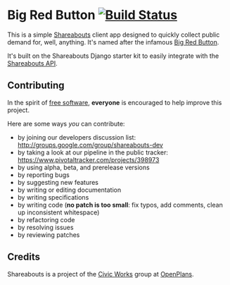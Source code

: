 Big Red Button [![Build Status](https://secure.travis-ci.org/openplans/bigredbutton.png)](http://travis-ci.org/openplans/bigredbutton)
==============================

This is a simple [Shareabouts](https://github.com/openplans/shareabouts) client
app designed to quickly collect public demand for, well, anything. It's named
after the infamous [Big Red Button](http://en.wikipedia.org/wiki/Big_red_button).

It's built on the Shareabouts Django starter kit to easily integrate with the
[Shareabouts API](https://github.com/openplans/shareabouts-api).

Contributing
------------
In the spirit of [free software](http://www.fsf.org/licensing/essays/free-sw.html), **everyone** is encouraged to help improve this project.

Here are some ways *you* can contribute:

* by joining our developers discussion list: http://groups.google.com/group/shareabouts-dev
* by taking a look at our pipeline in the public tracker: https://www.pivotaltracker.com/projects/398973
* by using alpha, beta, and prerelease versions
* by reporting bugs
* by suggesting new features
* by writing or editing documentation
* by writing specifications
* by writing code (**no patch is too small**: fix typos, add comments, clean up inconsistent whitespace)
* by refactoring code
* by resolving issues
* by reviewing patches

Credits
-------------
Shareabouts is a project of the [Civic Works](http://openplans.org/initiatives/civic-works/) group at [OpenPlans](http://openplans.org).
